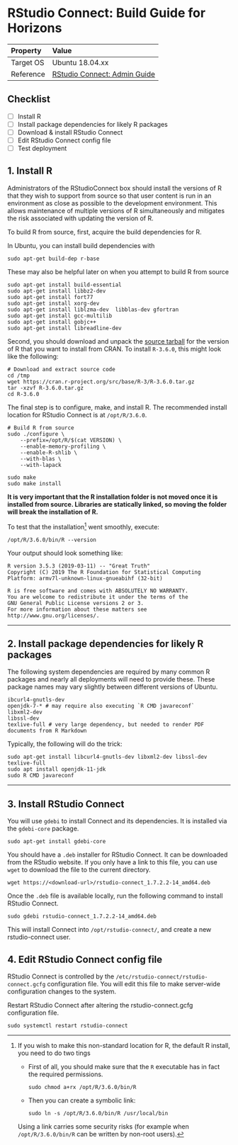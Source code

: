 # RStudio Connect: Build Guide for Horizons

|Property|Value|
|:--|:--|
|Target OS|Ubuntu 18.04.xx|
|Reference| [RStudio Connect: Admin Guide](https://docs.rstudio.com/connect/admin/index.html)|

## Checklist

- [ ] Install R
- [ ] Install package dependencies for likely R packages 
- [ ] Download & install RStudio Connect
- [ ] Edit RStudio Connect config file
- [ ] Test deployment

## 1. Install R
 Administrators of the RStudioConnect box should install the versions of R that they wish to support from source so that user content is run in an environment as close as possible to the development environment. This allows maintenance of multiple versions of R simultaneously and mitigates the risk associated with updating the version of R.
 
To build R from source, first, acquire the build dependencies for R.

In Ubuntu, you can install build dependencies with

```console
sudo apt-get build-dep r-base
```

These may also be helpful later on when you attempt to build R from source

```
sudo apt-get install build-essential
sudo apt-get install libbz2-dev
sudo apt-get install fort77
sudo apt-get install xorg-dev
sudo apt-get install liblzma-dev  libblas-dev gfortran
sudo apt-get install gcc-multilib
sudo apt-get install gobjc++
sudo apt-get install libreadline-dev
```

Second, you should download and unpack the [source tarball](https://cran.r-project.org/src/base/R-3/R-3.6.0.tar.gz) for the version of R that you want to install from CRAN. To install `R-3.6.0`, this might look like the following:

```console
# Download and extract source code
cd /tmp
wget https://cran.r-project.org/src/base/R-3/R-3.6.0.tar.gz
tar -xzvf R-3.6.0.tar.gz
cd R-3.6.0
```

The final step is to configure, make, and install R. The recommended install location for RStudio Connect is at `/opt/R/3.6.0`.

```console
# Build R from source
sudo ./configure \
    --prefix=/opt/R/$(cat VERSION) \
    --enable-memory-profiling \
    --enable-R-shlib \
    --with-blas \
    --with-lapack
	
sudo make
sudo make install
```

**It is very important that the R installation folder is not moved once it is installed from source. Libraries are statically linked, so moving the folder will break the installation of R.**

To test that the installation[^1] went smoothly, execute:

[^1]: If you wish to make this non-standard location for R, the default R install, you need to do two tings

	* First of all, you should make sure that the `R` executable has in fact the required permissions.

		`sudo chmod a+rx /opt/R/3.6.0/bin/R`

	* Then you can create a symbolic link:

		`sudo ln -s /opt/R/3.6.0/bin/R /usr/local/bin`

	Using a link carries some security risks (for example when `/opt/R/3.6.0/bin/R` can be written by non-root users).


```console
/opt/R/3.6.0/bin/R --version
```
Your output should look something like:

```
R version 3.5.3 (2019-03-11) -- "Great Truth"
Copyright (C) 2019 The R Foundation for Statistical Computing
Platform: armv7l-unknown-linux-gnueabihf (32-bit)

R is free software and comes with ABSOLUTELY NO WARRANTY.
You are welcome to redistribute it under the terms of the
GNU General Public License versions 2 or 3.
For more information about these matters see
http://www.gnu.org/licenses/.

```

-----


## 2. Install package dependencies for likely R packages 

The following system dependencies are required by many common R packages and nearly all deployments will need to provide these. These package names may vary slightly between different versions of Ubuntu.

```
ibcurl4-gnutls-dev
openjdk-7-* # may require also executing `R CMD javareconf`
libxml2-dev
libssl-dev
texlive-full # very large dependency, but needed to render PDF documents from R Markdown
```

Typically, the following will do the trick:

```console
sudo apt-get install libcurl4-gnutls-dev libxml2-dev libssl-dev texlive-full
sudo apt install openjdk-11-jdk
sudo R CMD javareconf
```

-----

## 3. Install RStudio Connect

You will use `gdebi` to install Connect and its dependencies. It is installed via the `gdebi-core` package.

```console
sudo apt-get install gdebi-core
```

You should have a `.deb` installer for RStudio Connect. It can be downloaded from the RStudio website. If you only have a link to this file, you can use `wget` to download the file to the current directory.

```console
wget https://<download-url>/rstudio-connect_1.7.2.2-14_amd64.deb
```

Once the `.deb` file is available locally, run the following command to install RStudio Connect.

```console
sudo gdebi rstudio-connect_1.7.2.2-14_amd64.deb
```

This will install Connect into `/opt/rstudio-connect/`, and create a new rstudio-connect user.

## 4. Edit RStudio Connect config file

RStudio Connect is controlled by the `/etc/rstudio-connect/rstudio-connect.gcfg` configuration file. You will edit this file to make server-wide configuration changes to the system.

Restart RStudio Connect after altering the rstudio-connect.gcfg configuration file.

`sudo systemctl restart rstudio-connect`


